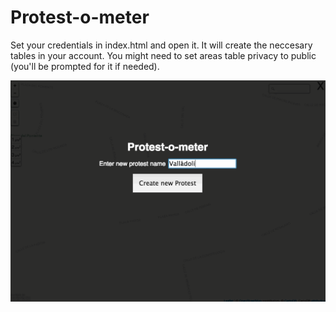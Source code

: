 # Protest-o-meter

Set your credentials in index.html and open it. It will create the neccesary tables in your account. You might need to set areas table privacy to public (you'll be prompted for it if needed).

![Screenshot](https://raw.githubusercontent.com/juanignaciosl/protestometer/master/screenshots/protestometer.gif)

